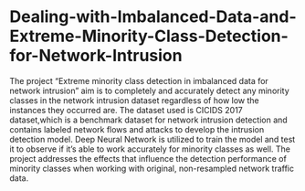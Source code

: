 # Dealing-with-Imbalanced-Data-and-Extreme-Minority-Class-Detection-for-Network-Intrusion
The project “Extreme minority class detection in imbalanced data for network intrusion” aim is to completely and accurately detect any minority classes in the network intrusion dataset regardless of how low the instances they occurred are. 
The dataset used is CICIDS 2017 dataset,which is a benchmark dataset for network intrusion detection and contains labeled network flows and attacks to develop the intrusion detection model. Deep Neural Network is utilized to train the model and test it to observe if it’s able to work accurately for minority classes as well. The project addresses the effects that influence the detection performance of minority classes when working with original, non-resampled network traffic data. 

 

